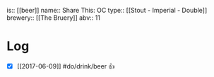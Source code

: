 is:: [[beer]]
name:: Share This: OC
type:: [[Stout - Imperial - Double]]
brewery:: [[The Bruery]]
abv:: 11

# Log
- [x] [[2017-06-09]] #do/drink/beer 👍
